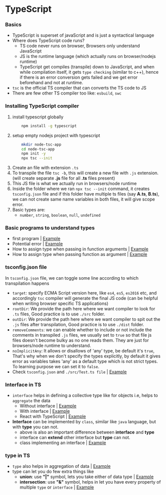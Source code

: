 # TypeScript

### Basics
 - TypeScript is superset of javaScript and is just a syntactical language
 - Where does TypeScript code runs?
   - TS code never runs on browser, Browsers only understand JavaScript
   - JS is the runtime language (which actually runs on browser/nodejs runtime)
   - TypeScript get compiles (transpile) down to JavaScript, and when while compilation itself, it gets `type checking` (similar to c++), hence if there is an error conversion gets failed and we get error beforehand and not at runtime.
 - `tsc` is the official TS compiler that can converts the TS code to JS
 - There are few other TS compiler too like: `esbuild`, `swc`
  
### Installing TypeScript compiler

 1. install typescript globally
    ```sh
        npm install -g typescript
    ```
 2. setup empty nodejs project with typescript
    ```sh
        mkdir node-tsc-app
        cd node-tsc-app
        npm init -y
        npx tsc --init
    ```
 3. Create an file with extension `.ts`
 4. To transpile the file  `tsc -b`, this will create a new file with `.js` extension. (will create separate **.js** file for all **.ts** files present)
 5. This JS file is what we actually run in browsers/node runtime
 6. Inside the folder where we ran `npx tsc --init` command, it creates `tsconfig.json` file and if this folder have multiple ts files (say **A.ts**, **B.ts**), we can not create same name variables in both files, it will give scope error.
 7. Basic types are:
    - `number`, `string`, `boolean`, `null`, `undefined` 

### Basic programs to understand types

- first program | [Example](https://github.com/princebansal7/Web-Development-Concepts/blob/main/typescript/01.tsc-basics/01.firstTS.ts)
- Potential error | [Example](https://github.com/princebansal7/Web-Development-Concepts/blob/main/typescript/01.tsc-basics/02.secondTS.ts)
- How to assign type when passing in function arguments | [Example](https://github.com/princebansal7/Web-Development-Concepts/blob/main/typescript/01.tsc-basics/03.basicTypes.ts)
- How to assign type when passing function as argument | [Example](https://github.com/princebansal7/Web-Development-Concepts/blob/main/typescript/01.tsc-basics/04.functionTypes.ts)

### tsconfig.json file

In `tsconfig.json` file, we can toggle some line according to which transpilation happens

  - `target`: specify ECMA Script version here, like `es4`, `es5`, `es2016` etc, and accordingly `tsc` compiler will generate the final JS code (can be helpful when writing browser specific TS applications)
  - `rootDir`: We provide the path here where we want compiler to look for `.ts` files, Good practice is to use `./src` folder.
  - `outDir`: We provide the path here where we want compiler to spit out the `.js` files after transpilation, Good practice is to use `./dist` folder.
  - `removeComments`: we can enable whether to include or not include the comments in transpiled `.js` files, we usually set to `true` so that file js files doesn't become bulky as no one reads them. They are just for browsers/node runtime to understand.
  - `noImplicitAny`: It allows or disallows of 'any' type, be default it's `true`, That's why when we don't specify the types explicitly, by default it gives error as variables takes 'any' as a default type which is not strict types. To learning purpose we can set it to `false`.
  - Check `tsconfig.json` and `./src/Test.ts file` | [Example](https://github.com/princebansal7/Web-Development-Concepts/tree/main/typescript/02.tsconfig-toggles)

### Interface in TS

- `interface` helps in defining a collective type like for objects i.e, helps to `aggregate` the data
  - Without interface | [Example](https://github.com/princebansal7/Web-Development-Concepts/blob/main/typescript/03.interfaces/src/01.withoutInterface.ts)
  - With interface | [Example](https://github.com/princebansal7/Web-Development-Concepts/blob/main/typescript/03.interfaces/src/02.interface.ts)
  - React with TypeScript | [Example](https://github.com/princebansal7/Web-Development-Concepts/blob/main/typescript/04.react-typescript-demo/src/App.tsx)
- **Interface** can be implemented by `class`, similar like `java` language, but with **type** you can not.
  - above is also an important difference between **interface** and **type**
  - interface can **extend** other interface but **type** can not.
  - class implementing an interface | [Example](https://github.com/princebansal7/Web-Development-Concepts/blob/main/typescript/05.implement-interface/src/implement.ts)

### type in TS

- `type` also helps in aggregation of data | [Example](https://github.com/princebansal7/Web-Development-Concepts/blob/main/typescript/06.type/src/01.type.ts)
- type can let you do few extra things like
  - **union**: use **"|"** symbol, lets you take either of data type | [Example](https://github.com/princebansal7/Web-Development-Concepts/blob/main/typescript/06.type/src/02.union.ts)
  - **intersection**: use **"&"** symbol, helps in let you have every property of multiple `type` or `interface` | [Example](https://github.com/princebansal7/Web-Development-Concepts/blob/main/typescript/06.type/src/03.intersection.ts)